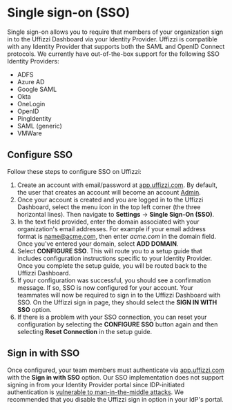 # Single sign-on (SSO)  

Single sign-on allows you to require that members of your organization sign in to the Uffizzi Dashboard via your Identity Provider. Uffizzi is compatible with any Identity Provider that supports both the SAML and OpenID Connect protocols. We currently have out-of-the-box support for the following SSO Identity Providers:  

* ADFS  
* Azure AD  
* Google SAML  
* Okta  
* OneLogin  
* OpenID  
* PingIdentity  
* SAML (generic)  
* VMWare  

## Configure SSO  

Follow these steps to configure SSO on Uffizzi:   

1. Create an account with email/password at [app.uffizzi.com](https://app.uffizzi.com/sign_in). By default, the user that creates an account will become an account [Admin](../rbac/#admin).  
2. Once your account is created and you are logged in to the Uffizzi Dashboard, select the menu icon in the top left corner (the three horizontal lines). Then navigate to **Settings** -> **Single Sign-On (SSO)**.  
3. In the text field provided, enter the domain associated with your organization's email addresses. For example if your email address format is name@acme.com, then enter *acme.com* in the domain field. Once you've entered your domain, select **ADD DOMAIN**.     
4. Select **CONFIGURE SSO**. This will route you to a setup guide that includes configuration instructions specific to your Identity Provider. Once you complete the setup guide, you will be routed back to the Uffizzi Dashboard.  
5. If your configuration was successful, you should see a confirmation message. If so, SSO is now configured for your account. Your teammates will now be required to sign in to the Uffizzi Dashboard with SSO. On the Uffizzi sign in page, they should select the **SIGN IN WITH SSO** option.  
6. If there is a problem with your SSO connection, you can reset your configuration by selecting the **CONFIGURE SSO** button again and then selecting **Reset Connection** in the setup guide.  

## Sign in with SSO  

Once configured, your team members must authenticate via [app.uffizzi.com](https://app.uffizzi.com/sign_in_sso) with the **Sign in with SSO** option. Our SSO implementation does not support signing in from your Identity Provider portal since IDP-initiated authentication is [vulnerable to man-in-the-middle attacks](https://workos.com/blog/sp-initiated-sso-vs-idp-authentication). We recommended that you disable the Uffizzi sign in option in your IdP's portal. 


